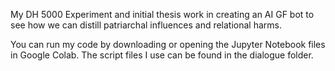 My DH 5000 Experiment and initial thesis work in creating an AI GF bot to see how we can distill patriarchal influences and relational harms.

You can run my code by downloading or opening the Jupyter Notebook files in Google Colab. The script files I use can be found in the dialogue folder.
